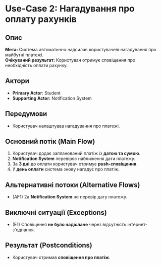 # Use-Case 2: Нагадування про оплату рахунків

## Опис
**Мета:** Система автоматично надсилає користувачеві нагадування про майбутні платежі.  
**Очікуваний результат:** Користувач отримує сповіщення про необхідність оплати рахунку.

## Актори
- **Primary Actor:** Student
- **Supporting Actor:** Notification System

## Передумови
- Користувач налаштував нагадування про платежі.

## Основний потік (Main Flow)
1. Користувач додає запланований платіж із **датою та сумою**.
2. **Notification System** перевіряє наближення дати платежу.
3. За **3 дні** до оплати користувач отримує **push-сповіщення**.
4. У **день оплати** система знову нагадує про платіж.

## Альтернативні потоки (Alternative Flows)
- (AF1) 2a **Notification System** не перевір дату платежу.

## Виключні ситуації (Exceptions)
- (E1) Сповіщення **не було надіслане** через відсутність інтернет-з'єднання.

## Результат (Postconditions)
- Користувач отримав **сповіщення про платіж**.  
